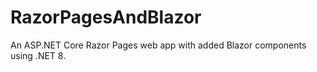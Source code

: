 # RazorPagesAndBlazor
An ASP.NET Core Razor Pages web app with added Blazor components using .NET 8.

